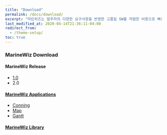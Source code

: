 ```yaml
---
title: "Download"
permalink: /docs/download/
excerpt: "마린위즈는 발주자의 다양한 요구사항을 반영한 고품질 SW를 저렴한 비용으로 빠르게 개발 가능한 조선해양특화 SW통합개발도구이다."
last_modified_at: 2020-04-14T21:36:11-04:00
redirect_from:
  - /theme-setup/
toc: true
---
```


### MarineWiz Download

#### MarineWiz Release
  - [1.0](https://github.com/MarineWiz/MarineWiz-Release)
  - 2.0

#### [MarineWiz Applications](https://github.com/MarineWiz/MarineWiz-Applications)
  - [Conning](https://github.com/MarineWiz/MarineWiz-Applications/tree/master/Conning)
  - [Map](https://github.com/MarineWiz/MarineWiz-Applications/tree/master/Map)
  - [Gantt](https://github.com/MarineWiz/MarineWiz-Applications/tree/master/Gantt)

#### [MarineWiz Library](https://github.com/MarineWiz/MarineWiz-Libraries)

